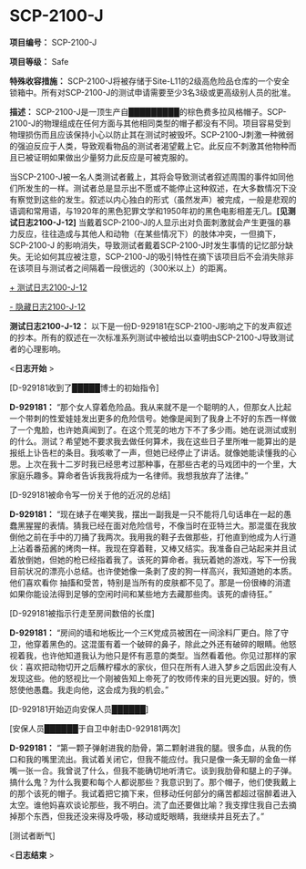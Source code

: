 # SCP-2100-J
                        


**项目编号：** SCP-2100-J

**项目等级：** Safe

**特殊收容措施：** SCP-2100-J将被存储于Site-L11的2级高危险品仓库的一个安全锁箱中。所有对SCP-2100-J的测试申请需要至少3名3级或更高级别人员的批准。

**描述：** SCP-2100-J是一顶生产自█████████的棕色费多拉风格帽子。SCP-2100-J的物理组成在任何方面与其他相同类型的帽子都没有不同。项目容易受到物理损伤而且应该保持小心以防止其在测试时被毁坏。SCP-2100-J刺激一种微弱的强迫反应于人类，导致观看物品的测试者渴望戴上它。此反应不刺激其他物种而且已被证明如果做出少量努力此反应是可被克服的。

当SCP-2100-J被一名人类测试者戴上，其将会导致测试者叙述周围的事件如同他们所发生的一样。测试者总是显示出不愿或不能停止这种叙述，在大多数情况下没有察觉到这些的发生。叙述以内心独白的形式（虽然发声）被完成，一般是悲观的语调和常用语，与1920年的黑色犯罪文学和1950年初的黑色电影相差无几。**[见测试日志2100-J-12]** 当戴着SCP-2100-J的人显示出对负面刺激就会产生更强的暴力反应，往往造成与其他人和动物（在某些情况下）的肢体冲突，一但摘下，SCP-2100-J 的影响消失，导致测试者戴着SCP-2100-J时发生事情的记忆部分缺失。无论如何其应被注意，SCP-2100-J的吸引特性在摘下该项目后不会消失除非在该项目与测试者之间隔着一段很远的（300米以上）的距离。


<a shape='rect' class='collapsible-block-link' href='javascript:;'>+&#160;&#27979;&#35797;&#26085;&#24535;2100-J-12</a>

<a shape='rect' class='collapsible-block-link' href='javascript:;'>-&#160;&#38544;&#34255;&#26085;&#24535;2100-J-12</a>

**测试日志2100-J-12：** 以下是一份D-929181在SCP-2100-J影响之下的发声叙述的抄本。所有的叙述在一次标准系列测试中被给出以查明由SCP-2100-J导致测试者的心理影响。

<**日志开始** >

[D-929181收到了█████博士的初始指令]

**D-929181：** “那个女人穿着危险品。我从来就不是一个聪明的人，但那女人比起一个带刺的性爱娃娃发出更多的危险信号。她像是闻到了我身上不好的东西一样做了一个鬼脸，也许她真闻到了。在这个荒芜的地方下不了多少雨。她在说测试或别的什么。测试？希望她不要求我去做任何算术，我在这些日子里所唯一能算出的是报纸上讣告栏的条目。我咳嗽了一声，但她已经停止了讲话。就像她能读懂我的心思。上次在我十二岁时我已经思考过那种事，在那些古老的马戏团中的一个里，大家庭乐趣多。算命者告诉我我将成为一名律师。我想我放弃了法律。”

[D-929181被命令写一份关于他的近况的总结]

**D-929181：** “现在婊子在嘲笑我，摆出一副我是一只不能将几句话串在一起的愚蠢黑猩猩的表情。猜我已经在面对危险信号，不像当时在亚特兰大。那混蛋在我放倒他之前在手中的刀捅了我两次。我用我的鞋子去做那些，打他直到他成为人行道上沾着番茄酱的烤肉一样。我现在穿着鞋，又棒又结实。我准备自己站起来并且试着放倒她，但她的枪已经指着我了。该死的算命者。我玩着她的游戏，写下一份我目前状况的漂亮小总结。也许使她像一条剥了皮的狗一样高兴，我知道她的本质。他们喜欢看你
抽搐和受苦，特别是当所有的皮肤都不见了。那是一份很棒的消遣如果你能设法得到足够的空闲时间和某些地方去藏那些肉。该死的虐待狂。”

[D-929181被指示行走至房间数倍的长度]

**D-929181：** “房间的墙和地板比一个三K党成员被困在一间涂料厂更白。除了守卫，他穿着黑色的。这混蛋有着一个破碎的鼻子，除此之外还有破碎的眼睛。他怒视着我，也许他知道我认为他只是怀有恶意的类型。当然看着他。你见过那样的家伙：喜欢把动物切开之后蘸柠檬水的家伙，但只在所有人进入梦乡之后因此没有人发现这些。他的怒视比一个刚被告知上帝死了的牧师传来的目光更凶狠。好的，愤怒使他愚蠢。我走向他，这会成为我的机会。”

[D-929181开始迈向安保人员██████]

[安保人员██████于自卫中射击D-929181两次]

**D-929181：** “第一颗子弹射进我的肋骨，第二颗射进我的腿。很多血，从我的伤口和我的嘴里流出。我试着关闭它，但我不能应付。我只是像一条无聊的金鱼一样嘴一张一合。我曾说了什么，但我不能确切地听清它。谈到我肋骨和腿上的子弹。搞什么鬼？为什么我要和每个人都说那些？我意识到了。那个帽子，他们使我戴上的那个该死的帽子。我试着把它摘下来，但移动任何部分的痛苦都超过宿醉着进入太空。谁他妈喜欢谈论那些，我不明白。流了血还要做比喻？我支撑住我自己去摘掉那个东西，但我还没来得及呼吸，移动或眨眼睛，我继续并且死去了。”

[测试者断气]

<**日志结束** >






                    